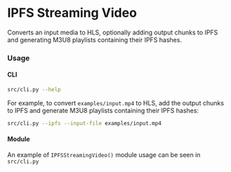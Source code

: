 # IPFS Streaming Video

Converts an input media to HLS, optionally adding output chunks to IPFS and generating M3U8 playlists containing their IPFS hashes.

### Usage

#### CLI

````bash
src/cli.py --help
````

For example, to convert `examples/input.mp4` to HLS, add the output chunks to IPFS and generate M3U8 playlists containing their IPFS hashes:

```bash
src/cli.py --ipfs --input-file examples/input.mp4
```

#### Module

An example of `IPFSStreamingVideo()` module usage can be seen in `src/cli.py`